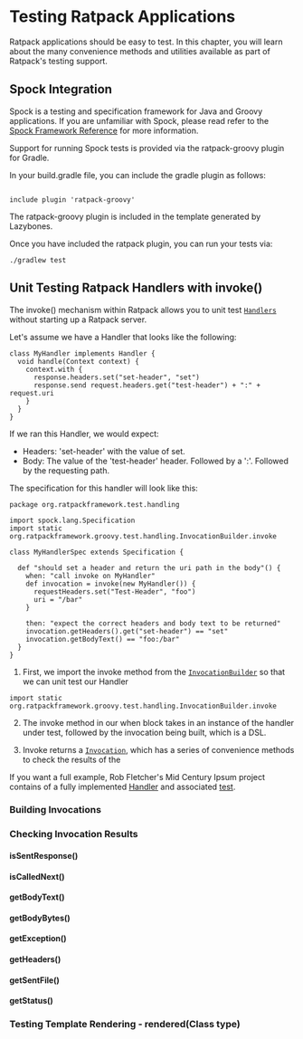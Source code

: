 # Testing Ratpack Applications

Ratpack applications should be easy to test. In this chapter, you will learn about the many convenience methods and utilities available as part of Ratpack's testing support.

## Spock Integration

Spock is a testing and specification framework for Java and Groovy applications. If you are unfamiliar with Spock, please read refer to the [Spock Framework Reference](https://spock-framework.readthedocs.org/en/latest/) for more information.

Support for running Spock tests is provided via the ratpack-groovy plugin for Gradle.

In your build.gradle file, you can include the gradle plugin as follows:

```

include plugin 'ratpack-groovy'
```

The ratpack-groovy plugin is included in the template generated by Lazybones.

Once you have included the ratpack plugin, you can run your tests via:

```
./gradlew test
```

## Unit Testing Ratpack Handlers with invoke()

The invoke() mechanism within Ratpack allows you to unit test [`Handlers`](api/org/ratpackframework/handling/Handler.html) without starting up a Ratpack server. 

Let's assume we have a Handler that looks like the following:

```
class MyHandler implements Handler {
  void handle(Context context) {
    context.with {
      response.headers.set("set-header", "set")
      response.send request.headers.get("test-header") + ":" + request.uri
    }
  }
}
```

If we ran this Handler, we would expect:

* Headers: 'set-header' with the value of set.
* Body: The value of the 'test-header' header. Followed by a ':'. Followed by the requesting path.

The specification for this handler will look like this:

```
package org.ratpackframework.test.handling

import spock.lang.Specification
import static org.ratpackframework.groovy.test.handling.InvocationBuilder.invoke

class MyHandlerSpec extends Specification {

  def "should set a header and return the uri path in the body"() {
    when: "call invoke on MyHandler"
    def invocation = invoke(new MyHandler()) {
      requestHeaders.set("Test-Header", "foo")
      uri = "/bar"
    }

    then: "expect the correct headers and body text to be returned"
    invocation.getHeaders().get("set-header") == "set"
    invocation.getBodyText() == "foo:/bar"
  }
}
```

1. First, we import the invoke method from the [`InvocationBuilder`](api/org/ratpackframework/groovy/test/handling/InvocationBuilder.html) so that we can unit test our Handler

```
import static org.ratpackframework.groovy.test.handling.InvocationBuilder.invoke
```

2. The invoke method in our when block takes in an instance of the handler under test, followed by the invocation being built, which is a DSL. 

3. Invoke returns a [`Invocation`](api/org/ratpackframework/groovy/test/handling/InvocationBuilder.html), which has a series of convenience methods to check the results of the 

If you want a full example, Rob Fletcher's Mid Century Ipsum project contains of a fully implemented [Handler](https://github.com/robfletcher/midcentury-ipsum/blob/master/src/main/groovy/com/energizedwork/midcenturyipsum/IpsumHandler.groovy) and associated [test](https://github.com/robfletcher/midcentury-ipsum/blob/master/src/test/groovy/com/energizedwork/midcenturyipsum/IpsumHandlerSpec.groovy).

### Building Invocations

### Checking Invocation Results

#### isSentResponse()

#### isCalledNext()

#### getBodyText()

#### getBodyBytes()

#### getException()

#### getHeaders()

#### getSentFile()

#### getStatus()

### Testing Template Rendering - rendered(Class<T> type)

